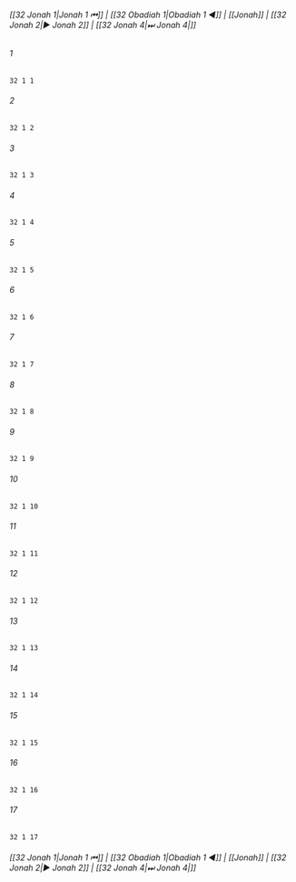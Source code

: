 
###### [[32 Jonah 1|Jonah 1 ⏮]] | [[32 Obadiah 1|Obadiah 1 ◀]] | [[Jonah]] | [[32 Jonah 2|▶ Jonah 2]] | [[32 Jonah 4|⏭ Jonah 4|]]

###### 1
``` verse
32 1 1 
```
###### 2
``` verse
32 1 2 
```
###### 3
``` verse
32 1 3 
```
###### 4
``` verse
32 1 4 
```
###### 5
``` verse
32 1 5 
```
###### 6
``` verse
32 1 6 
```
###### 7
``` verse
32 1 7 
```
###### 8
``` verse
32 1 8 
```
###### 9
``` verse
32 1 9 
```
###### 10
``` verse
32 1 10 
```
###### 11
``` verse
32 1 11 
```
###### 12
``` verse
32 1 12 
```
###### 13
``` verse
32 1 13 
```
###### 14
``` verse
32 1 14 
```
###### 15
``` verse
32 1 15 
```
###### 16
``` verse
32 1 16 
```
###### 17
``` verse
32 1 17 
```

###### [[32 Jonah 1|Jonah 1 ⏮]] | [[32 Obadiah 1|Obadiah 1 ◀]] | [[Jonah]] | [[32 Jonah 2|▶ Jonah 2]] | [[32 Jonah 4|⏭ Jonah 4|]]

